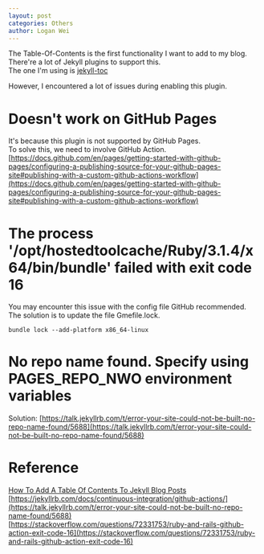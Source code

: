 ```yaml
---
layout: post
categories: Others
author: Logan Wei
---
```


The Table-Of-Contents is the first functionality I want to add to my blog.<br>
There're a lot of Jekyll plugins to support this.<br>
The one I'm using is [jekyll-toc](https://github.com/toshimaru/jekyll-toc)

However, I encountered a lot of issues during enabling this plugin.
# Doesn't work on GitHub Pages
It's because this plugin is not supported by GitHub Pages.<br>
To solve this, we need to involve GitHub Action.<br>
[https://docs.github.com/en/pages/getting-started-with-github-pages/configuring-a-publishing-source-for-your-github-pages-site#publishing-with-a-custom-github-actions-workflow](https://docs.github.com/en/pages/getting-started-with-github-pages/configuring-a-publishing-source-for-your-github-pages-site#publishing-with-a-custom-github-actions-workflow)

# The process '/opt/hostedtoolcache/Ruby/3.1.4/x64/bin/bundle' failed with exit code 16

You may encounter this issue with the config file GitHub recommended.<br>
The solution is to update the file Gmefile.lock.
```shell
bundle lock --add-platform x86_64-linux
```

# No repo name found. Specify using PAGES_REPO_NWO environment variables
Solution: [https://talk.jekyllrb.com/t/error-your-site-could-not-be-built-no-repo-name-found/5688](https://talk.jekyllrb.com/t/error-your-site-could-not-be-built-no-repo-name-found/5688)

# Reference
[How To Add A Table Of Contents To Jekyll Blog Posts](https://heymichellemac.com/table-of-contents-jekyll)<br>
[https://jekyllrb.com/docs/continuous-integration/github-actions/](https://talk.jekyllrb.com/t/error-your-site-could-not-be-built-no-repo-name-found/5688)<br>
[https://stackoverflow.com/questions/72331753/ruby-and-rails-github-action-exit-code-16](https://stackoverflow.com/questions/72331753/ruby-and-rails-github-action-exit-code-16)
